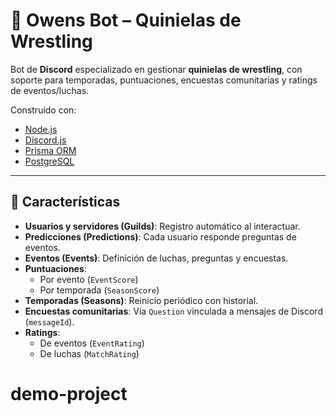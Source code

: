 # 🦾 Owens Bot – Quinielas de Wrestling  

Bot de **Discord** especializado en gestionar **quinielas de wrestling**, con soporte para temporadas, puntuaciones, encuestas comunitarias y ratings de eventos/luchas.  

Construido con:  
- [Node.js](https://nodejs.org/)  
- [Discord.js](https://discord.js.org/)  
- [Prisma ORM](https://www.prisma.io/)  
- [PostgreSQL](https://www.postgresql.org/)  

---

## 🚀 Características  

- **Usuarios y servidores (Guilds)**: Registro automático al interactuar.  
- **Predicciones (Predictions)**: Cada usuario responde preguntas de eventos.  
- **Eventos (Events)**: Definición de luchas, preguntas y encuestas.  
- **Puntuaciones**:  
  - Por evento (`EventScore`)  
  - Por temporada (`SeasonScore`)  
- **Temporadas (Seasons)**: Reinicio periódico con historial.  
- **Encuestas comunitarias**: Vía `Question` vinculada a mensajes de Discord (`messageId`).  
- **Ratings**:  
  - De eventos (`EventRating`)  
  - De luchas (`MatchRating`)  
# demo-project
